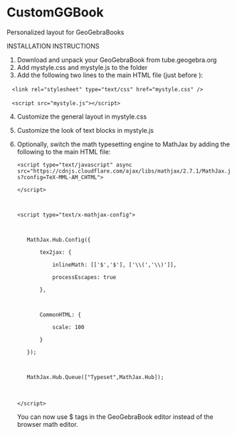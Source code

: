 # CustomGGBook
Personalized layout for GeoGebraBooks


INSTALLATION INSTRUCTIONS

1. Download and unpack your GeoGebraBook from tube.geogebra.org
2. Add mystyle.css and mystyle.js to the folder
3. Add the following two lines to the main HTML file (just before </body>):

    `<link rel="stylesheet" type="text/css" href="mystyle.css" />`
    
    
    `<script src="mystyle.js"></script>`

4. Customize the general layout in mystyle.css
5. Customize the look of text blocks in mystyle.js
6. Optionally, switch the math typesetting engine to MathJax by adding the following to the main HTML file:


	`<script type="text/javascript" async src="https://cdnjs.cloudflare.com/ajax/libs/mathjax/2.7.1/MathJax.js?config=TeX-MML-AM_CHTML">`
	
	
	`</script>`
	
	
	` `
	
	
	`<script type="text/x-mathjax-config">`
	
	
	` `
	
	
	`	MathJax.Hub.Config({`
	
	
	`		tex2jax: {`
	
	
	`			inlineMath: [['$','$'], ['\\(','\\)']],`
	
	
	`			processEscapes: true`
	
	
	`		},`
	
	
	` `
	
	
	`		CommonHTML: {`
	
	
  	`			scale: 100`
	
	
  	`		}`
	
	
	`	});`
	
	
  	` `
	
	
	`	MathJax.Hub.Queue(["Typeset",MathJax.Hub]);`
	
	
	` `
	
	
	`</script>`
  
  
     You can now use $ tags in the GeoGebraBook editor instead of the browser math editor.
  
